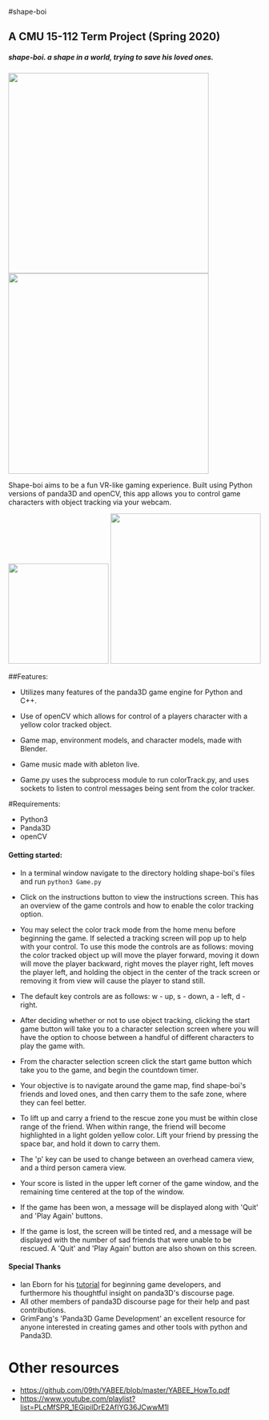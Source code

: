 
#shape-boi
## A CMU 15-112 Term Project (Spring 2020)

##### **shape-boi.  a shape in a world, trying to save his loved ones.**

<img src="https://github.com/vism2889/shape-boi/blob/master/shape_boi_char_select.gif" width="400"> <img src="https://github.com/vism2889/shape-boi/blob/master/shape-boi-gameplay-1.gif" width="400">

Shape-boi aims to be a fun VR-like gaming experience.  Built using Python versions of panda3D and openCV, this app allows you to control game characters with object tracking via your webcam.

<img src="https://github.com/vism2889/shape-boi/blob/master/shape-boi-color-track.gif" width="200"> <img src="https://github.com/vism2889/shape-boi/blob/master/shape-boi-color-track-game-play.gif" width="300">

##Features:
* Utilizes many features of the panda3D game engine for Python and C++.

* Use of openCV which allows for control of a players character with a yellow color tracked object.

* Game map, environment models, and character models, made with Blender.

* Game music made with ableton live.

* Game.py uses the subprocess module to run colorTrack.py, and uses sockets to listen to control messages being sent from the color tracker.



#Requirements:
- Python3
- Panda3D
- openCV

#### Getting started:
- In a terminal window navigate to the directory holding shape-boi's files and run `python3 Game.py`

- Click on the instructions button to view the instructions screen.  This has an overview of the game controls and how to enable the color tracking option.

- You may select the color track mode from the home menu before beginning the game.  If selected a tracking screen will pop up to help with your control.  To use this mode the controls are as follows: moving the color tracked object up will move the player forward, moving it down will move the player backward, right moves the player right, left moves the player left, and holding the object in the center of the track screen or removing it from view will cause the player to stand still.

- The default key controls are as follows: w - up, s - down, a - left, d - right.

- After deciding whether or not to use object tracking, clicking the start game button will take you to a character selection screen where you will have the option to choose between a handful of different characters to play the game with.

- From the character selection screen click the start game button which take you to the game, and begin the countdown timer.

- Your objective is to navigate around the game map, find shape-boi's friends and loved ones, and then carry them to the safe zone, where they can feel better.

- To lift up and carry a friend to the rescue zone you must be within close range of the friend.  When within range, the friend will become highlighted in a light golden yellow color.  Lift your friend by pressing the space bar, and hold it down to carry them.

- The 'p' key can be used to change between an overhead camera view, and a third person camera view.

- Your score is listed in the upper left corner of the game window, and the remaining time centered at the top of the window.

- If the game has been won, a message will be displayed along with 'Quit' and 'Play Again' buttons.

- If the game is lost, the screen will be tinted red, and a message will be displayed with the number of sad friends that were unable to be rescued.  A 'Quit' and 'Play Again' button are also shown on this screen.


#### Special Thanks
- Ian Eborn for his [tutorial](https://arsthaumaturgis.github.io/Panda3DTutorial.io/) for beginning game developers, and furthermore his thoughtful insight on panda3D's discourse page.
- All other members of panda3D discourse page for their help and past contributions.
- GrimFang's 'Panda3D Game Development' an excellent resource for anyone interested in creating games and other tools with python and Panda3D.



# Other resources
* https://github.com/09th/YABEE/blob/master/YABEE_HowTo.pdf
* https://www.youtube.com/playlist?list=PLcMfSPR_1EGipilDrE2AfIYG36JCwwM1l
